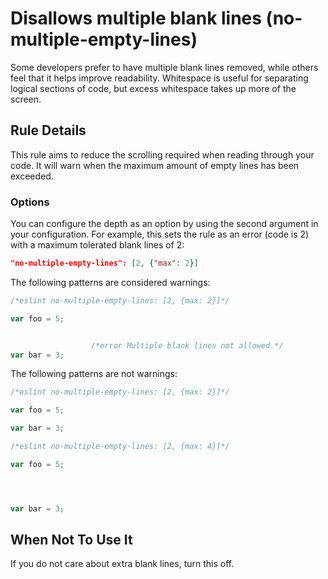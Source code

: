 # Disallows multiple blank lines (no-multiple-empty-lines)

Some developers prefer to have multiple blank lines removed, while others feel that it helps improve readability. Whitespace is useful for separating logical sections of code, but excess whitespace takes up more of the screen.


## Rule Details

This rule aims to reduce the scrolling required when reading through your code. It will warn when the maximum amount of empty lines has been exceeded.

### Options

You can configure the depth as an option by using the second argument in your configuration. For example, this sets the rule as an error (code is 2) with a maximum tolerated blank lines of 2:

```json
"no-multiple-empty-lines": [2, {"max": 2}]
```

The following patterns are considered warnings:

```js
/*eslint no-multiple-empty-lines: [2, {max: 2}]*/

var foo = 5;


                  /*error Multiple blank lines not allowed.*/
var bar = 3;

```

The following patterns are not warnings:

```js
/*eslint no-multiple-empty-lines: [2, {max: 2}]*/

var foo = 5;

var bar = 3;
```

```js
/*eslint no-multiple-empty-lines: [2, {max: 4}]*/

var foo = 5;




var bar = 3;
```

## When Not To Use It

If you do not care about extra blank lines, turn this off.
